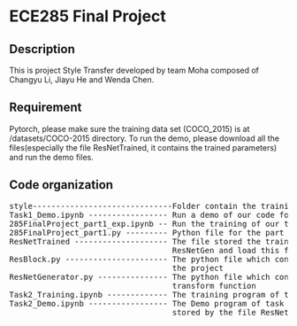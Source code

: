 # ECE285 Final Project 
## Description
This is project Style Transfer developed by team Moha composed of Changyu Li, Jiayu He and Wenda Chen. 

## Requirement
Pytorch, please make sure the training data set (COCO_2015) is at /datasets/COCO-2015 directory. To 
run the demo, please download all the files(especially the file ResNetTrained, it contains the trained parameters) and run the demo files.

## Code organization
<pre>
style------------------------------Folder contain the training images
Task1_Demo.ipynb ----------------- Run a demo of our code for part1  
285FinalProject_part1_exp.ipynb -- Run the training of our task1 (reproduces Figure 3 and 4 of our report)  
285FinalProject_part1.py --------- Python file for the part 1 demo code  
ResNetTrained -------------------- The file stored the trained resnet parameters, create an instance of type 
                                   ResNetGen and load this file to get the trained network
ResBlock.py ---------------------- The python file which contained the design of a residual block used in 
                                   the project
ResNetGenerator.py --------------- The python file which contained the design of a ResNet, which is used as 
                                   transform function 
Task2_Training.ipynb ------------- The training program of task 2
Task2_Demo.ipynb ----------------- The Demo program of task 2. The program loads the trained learning parameters 
                                   stored by the file ResNetTrained. 
</pre>
                              
